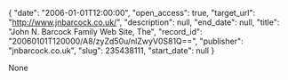 {
  "date": "2006-01-01T12:00:00", 
  "open_access": true, 
  "target_url": "http://www.jnbarcock.co.uk/", 
  "description": null, 
  "end_date": null, 
  "title": "John N. Barcock Family Web Site, The", 
  "record_id": "20060101T120000/A8/zyZd50u/nlZwyV0S81Q==", 
  "publisher": "jnbarcock.co.uk", 
  "slug": 235438111, 
  "start_date": null
}

None